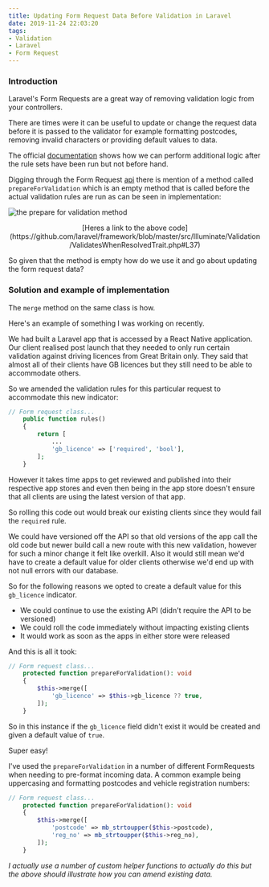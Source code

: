 ```yaml
---
title: Updating Form Request Data Before Validation in Laravel
date: 2019-11-24 22:03:20
tags:
- Validation
- Laravel
- Form Request
---
```

### Introduction 
Laravel's Form Requests are a great way of removing validation logic from your controllers. 

There are times were it can be useful to update or change the request data before it is passed to the validator for example formatting postcodes, removing invalid characters or providing default values to data.

The official [documentation](https://laravel.com/docs/master/validation#form-request-validation) shows how we can perform additional logic after the rule sets have been run but not before hand.

Digging through the Form Request [api](https://laravel.com/api/master/Illuminate/Foundation/Http/FormRequest.html#method_prepareForValidation) there is mention of a method called `prepareForValidation` which is an empty method that is called before the actual validation rules are run as can be seen in implementation:

![the prepare for validation method](https://res.cloudinary.com/www-talvbansal-me/image/upload/v1574425624/posts/prepare-for-validation.png)

<div style="text-align: center">[Heres a link to the above code](https://github.com/laravel/framework/blob/master/src/Illuminate/Validation/ValidatesWhenResolvedTrait.php#L37)
</div>

So given that the method is empty how do we use it and go about updating the form request data?

<!-- more -->

### Solution and example of implementation

The `merge` method on the same class is how.

Here's an example of something I was working on recently. 

We had built a Laravel app that is accessed by a React Native application. Our client realised post launch that they needed to only run certain validation against driving licences from Great Britain only. They said that almost all of their clients have GB licences but they still need to be able to accommodate others.

So we amended the validation rules for this particular request to accommodate this new indicator:
```php
// Form request class...
    public function rules()
    {
        return [
            ...
            'gb_licence' => ['required', 'bool'],
        ];
    }
```

However it takes time apps to get reviewed and published into their respective app stores and even then being in the app store doesn't ensure that all clients are using the latest version of that app.

So rolling this code out would break our existing clients since they would fail the `required` rule. 

We could have versioned off the API so that old versions of the app call the old code but newer build call a new route with this new validation, however for such a minor change it felt like overkill. Also it would still mean we'd have to create a default value for older clients otherwise we'd end up with not null errors with our database.

So for the following reasons we opted to create a default value for this `gb_licence` indicator. 

- We could continue to use the existing API (didn't require the API to be versioned)
- We could roll the code immediately without impacting existing clients
- It would work as soon as the apps in either store were released

And this is all it took:
```php
// Form request class...
    protected function prepareForValidation(): void
    {
        $this->merge([
            'gb_licence' => $this->gb_licence ?? true,
        ]);
    }
```

So in this instance if the `gb_licence` field didn't exist it would be created and given a default value of `true`.

Super easy!

I've used the `prepareForValidation` in a number of different FormRequests when needing to pre-format incoming data. A common example being uppercasing and formatting postcodes and vehicle registration numbers:

```php
// Form request class...
    protected function prepareForValidation(): void
    {
        $this->merge([
            'postcode' => mb_strtoupper($this->postcode),
            'reg_no' => mb_strtoupper($this->reg_no),
        ]);
    }
```

*I actually use a number of custom helper functions to actually do this but the above should illustrate how you can amend existing data.*


